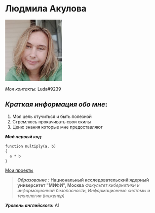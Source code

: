 # **Людмила Акулова**


![фото](https://github.com/Akulova2121/rsschool-cv/blob/main/Фото2.jpg)

*Мои контакты*: Luda#9239

*Краткая информация обо мне*:
---
1. Моя цель отучиться и быть полезной
2. Стремлюсь прокачивать свои скилы
3. Ценю знания которые мне предоставляют

***Мой первый код***:
```
function multiply(a, b)
{
  a * b
}
```
[Мои проекты](https://github.com/Akulova2121/rsschool-cv/edit/gh-pages/cv.md)

>***Образование :*** **Национальный исследовательский ядерный университет "МИФИ", Москва**
_Факультет кибернетики и информационной безопасности, Информационные системы и технологии (инженер)_

***Уровень английского:*** А1 
